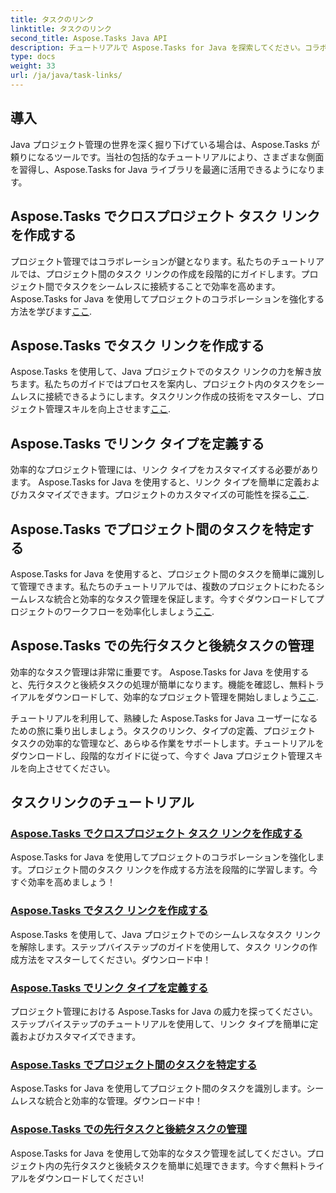 ```yaml
---
title: タスクのリンク
linktitle: タスクのリンク
second_title: Aspose.Tasks Java API
description: チュートリアルで Aspose.Tasks for Java を探索してください。コラボレーションを強化し、リンク タイプを定義し、タスクをシームレスに管理します。今すぐプロジェクトの効率を高めましょう。
type: docs
weight: 33
url: /ja/java/task-links/
---
```

## 導入

Java プロジェクト管理の世界を深く掘り下げている場合は、Aspose.Tasks が頼りになるツールです。当社の包括的なチュートリアルにより、さまざまな側面を習得し、Aspose.Tasks for Java ライブラリを最適に活用できるようになります。

## Aspose.Tasks でクロスプロジェクト タスク リンクを作成する
プロジェクト管理ではコラボレーションが鍵となります。私たちのチュートリアルでは、プロジェクト間のタスク リンクの作成を段階的にガイドします。プロジェクト間でタスクをシームレスに接続することで効率を高めます。 Aspose.Tasks for Java を使用してプロジェクトのコラボレーションを強化する方法を学びます[ここ](./create-cross-project-task-link/).

## Aspose.Tasks でタスク リンクを作成する
Aspose.Tasks を使用して、Java プロジェクトでのタスク リンクの力を解き放ちます。私たちのガイドではプロセスを案内し、プロジェクト内のタスクをシームレスに接続できるようにします。タスクリンク作成の技術をマスターし、プロジェクト管理スキルを向上させます[ここ](./create-task-link/).

## Aspose.Tasks でリンク タイプを定義する
効率的なプロジェクト管理には、リンク タイプをカスタマイズする必要があります。 Aspose.Tasks for Java を使用すると、リンク タイプを簡単に定義およびカスタマイズできます。プロジェクトのカスタマイズの可能性を探る[ここ](./define-link-type/).

## Aspose.Tasks でプロジェクト間のタスクを特定する
Aspose.Tasks for Java を使用すると、プロジェクト間のタスクを簡単に識別して管理できます。私たちのチュートリアルでは、複数のプロジェクトにわたるシームレスな統合と効率的なタスク管理を保証します。今すぐダウンロードしてプロジェクトのワークフローを効率化しましょう[ここ](./identify-cross-project-tasks/).

## Aspose.Tasks での先行タスクと後続タスクの管理
効率的なタスク管理は非常に重要です。 Aspose.Tasks for Java を使用すると、先行タスクと後続タスクの処理が簡単になります。機能を確認し、無料トライアルをダウンロードして、効率的なプロジェクト管理を開始しましょう[ここ](./predecessor-successor-tasks/).

チュートリアルを利用して、熟練した Aspose.Tasks for Java ユーザーになるための旅に乗り出しましょう。タスクのリンク、タイプの定義、プロジェクト タスクの効率的な管理など、あらゆる作業をサポートします。チュートリアルをダウンロードし、段階的なガイドに従って、今すぐ Java プロジェクト管理スキルを向上させてください。
## タスクリンクのチュートリアル
### [Aspose.Tasks でクロスプロジェクト タスク リンクを作成する](./create-cross-project-task-link/)
Aspose.Tasks for Java を使用してプロジェクトのコラボレーションを強化します。プロジェクト間のタスク リンクを作成する方法を段階的に学習します。今すぐ効率を高めましょう！
### [Aspose.Tasks でタスク リンクを作成する](./create-task-link/)
Aspose.Tasks を使用して、Java プロジェクトでのシームレスなタスク リンクを解除します。ステップバイステップのガイドを使用して、タスク リンクの作成方法をマスターしてください。ダウンロード中！
### [Aspose.Tasks でリンク タイプを定義する](./define-link-type/)
プロジェクト管理における Aspose.Tasks for Java の威力を探ってください。ステップバイステップのチュートリアルを使用して、リンク タイプを簡単に定義およびカスタマイズできます。
### [Aspose.Tasks でプロジェクト間のタスクを特定する](./identify-cross-project-tasks/)
Aspose.Tasks for Java を使用してプロジェクト間のタスクを識別します。シームレスな統合と効率的な管理。ダウンロード中！
### [Aspose.Tasks での先行タスクと後続タスクの管理](./predecessor-successor-tasks/)
Aspose.Tasks for Java を使用して効率的なタスク管理を試してください。プロジェクト内の先行タスクと後続タスクを簡単に処理できます。今すぐ無料トライアルをダウンロードしてください!
